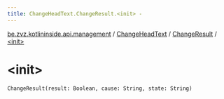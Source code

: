 ```yaml
---
title: ChangeHeadText.ChangeResult.<init> - 
---
```


[be.zvz.kotlininside.api.management](../../index.html) / [ChangeHeadText](../index.html) / [ChangeResult](index.html) / [&lt;init&gt;](./-init-.html)

# &lt;init&gt;

`ChangeResult(result: Boolean, cause: String, state: String)`